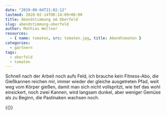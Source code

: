 ```yaml
---
date: "2019-09-04T21:02:12"
lastmod: 2020-02-14T00:14:09+00:00
title: Abendstimmung am Oberfeld
slug: abendstimmung-oberfeld
author: Mathias Wellner
resources:
  - { name: tomaten, src: tomaten.jpg, title: Abendtomaten }
categories:
  - gärtnern
tags:
  - oberfeld
  - tomaten
---
```


Schnell nach der Arbeit noch aufs Feld, ich brauche kein Fitness-Abo, die Gießkannen reichen mir, immer wieder der gleiche ausgetreten Pfad, weit weg vom Körper gießen, damit man sich nicht vollspritzt, wie tief das wohl einsickert, noch zwei Kannen, wird langsam dunkel, aber weniger Gemüse als zu Beginn, die Pastinaken wachsen noch.

<!--more-->

{{<responsive-image name="tomaten">}}
